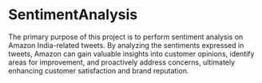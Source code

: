 # SentimentAnalysis
The primary purpose of this project is to perform sentiment analysis on Amazon India-related tweets. By analyzing the sentiments expressed in tweets, Amazon can gain valuable insights into customer opinions, identify areas for improvement, and proactively address concerns, ultimately enhancing customer satisfaction and brand reputation.
